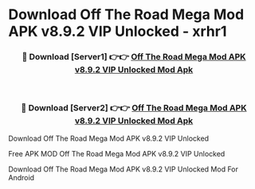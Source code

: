 # Download Off The Road Mega Mod APK v8.9.2 VIP Unlocked - xrhr1



<div align="center">
<h3>🔴 Download [Server1] 👉👉 <a href="https://momento.my/?title=Off_The_Road_Mega_Mod_APK_v8.9.2_VIP_Unlocked">Off The Road Mega Mod APK v8.9.2 VIP Unlocked Mod Apk</a></h3><br>

<h3>🔴 Download [Server2] 👉👉 <a href="https://momento.my/?title=Off_The_Road_Mega_Mod_APK_v8.9.2_VIP_Unlocked">Off The Road Mega Mod APK v8.9.2 VIP Unlocked Mod Apk</a></h3>
</div>



Download Off The Road Mega Mod APK v8.9.2 VIP Unlocked 

Free APK MOD Off The Road Mega Mod APK v8.9.2 VIP Unlocked 

Download Off The Road Mega Mod APK v8.9.2 VIP Unlocked Mod For Android
